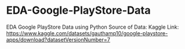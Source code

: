 # EDA-Google-PlayStore-Data
EDA Google PlayStore Data using Python 
Source of Data: Kaggle
Link: https://www.kaggle.com/datasets/gauthamp10/google-playstore-apps/download?datasetVersionNumber=7

